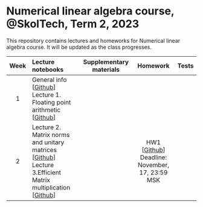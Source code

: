 # Numerical linear algebra course, @SkolTech, Term 2, 2023

This repository contains lectures and homeworks for Numerical linear algebra course. It will be updated as the class progresses.

| Week | Lecture notebooks | Supplementary materials | Homework | Tests |
|:------:|:----------|:----------:|:----------:|:-------:|
|1| General info [[Github](lectures/general_info.ipynb)] <br> Lecture 1. Floating point arithmetic [[Github](./lectures/lecture-1/lecture-1.ipynb)] | | |
|2| Lecture 2. Matrix norms and unitary matrices [[Github](./lectures/lecture-2/lecture-2.ipynb)] <br> Lecture 3.Efficient  Matrix multiplication [[Github](./lectures/lecture-3/lecture-3.ipynb)] | | HW1 [[Github](./assignments/hw1/NLA24_HW_1__final.ipynb)] <br> Deadline: November, 17, 23:59 MSK | |
